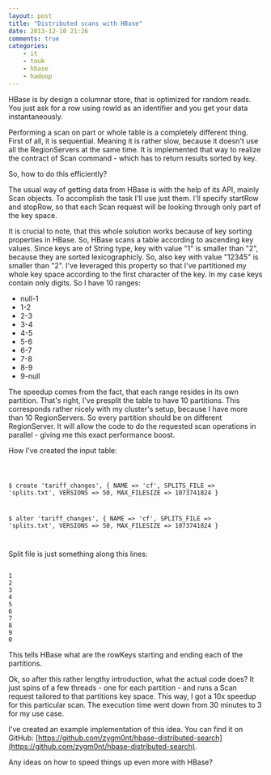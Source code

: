 ```yaml
---
layout: post
title: "Distributed scans with HBase"
date: 2013-12-10 21:26
comments: true
categories: 
    - it
    - touk
    - hbase
    - hadoop    
---
```

HBase is by design a columnar store, that is optimized for random reads.
You just ask for a row using rowId as an identifier and you get your
data instantaneously. 

Performing a scan on part or whole table is a completely different thing.
First of all, it is sequential. Meaning it is rather slow, because it
doesn't use all the RegionServers at the same time. It is implemented
that way to realize the contract of Scan command - which has to return
results sorted by key.

So, how to do this efficiently?

<!-- more -->

The usual way of getting data from HBase is with the help of its API,
mainly Scan objects. To accomplish the task I'll use just them. I'll
specify startRow and stopRow, so that each Scan request will be looking
through only part of the key space.

It is crucial to note, that this whole solution works because of key
sorting properties in HBase. So, HBase scans a table according to ascending key
values. Since keys are of String type, key with value "1" is smaller
than "2", because they are sorted lexicographicly. So, also key with value "12345" is smaller than "2". I've
leveraged this property so that I've partitioned my whole key space according to
the first character of the key. In my case keys contain only digits. So I
have 10 ranges:

- null-1
- 1-2
- 2-3
- 3-4
- 4-5
- 5-6
- 6-7
- 7-8
- 8-9
- 9-null

The speedup comes from the fact, that each range resides in its own
partition. That's right, I've presplit the table to have 10 partitions.
This corresponds rather nicely with my cluster's setup, because I have
more than 10 RegionServers. So every partition should be on different
RegionServer. It will allow the code to do the requested scan operations
in parallel - giving me this exact performance boost.

How I've created the input table:

<code>

$ create 'tariff_changes', { NAME => 'cf', SPLITS_FILE => 'splits.txt', VERSIONS => 50, MAX_FILESIZE => 1073741824 }

$ alter 'tariff_changes', { NAME => 'cf', SPLITS_FILE => 'splits.txt', VERSIONS => 50, MAX_FILESIZE => 1073741824 }

</code>

Split file is just something along this lines:

<code>
1
2
3
4
5
6
7
8
9
0
</code>

This tells HBase what are the rowKeys starting and ending each of the
partitions.

Ok, so after this rather lengthy introduction, what the actual code
does? It just spins of a few threads - one for each partition - and runs
a Scan request tailored to that partitions key space. This way, I got a
10x speedup for this particular scan. The execution time went down from
30 minutes to 3 for my use case.

I've created an example implementation of this idea. You can find it on
GitHub:
[https://github.com/zygm0nt/hbase-distributed-search](https://github.com/zygm0nt/hbase-distributed-search).

Any ideas on how to speed things up even more with HBase?
